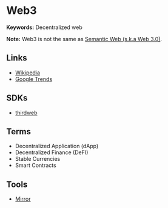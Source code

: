# Web3

<!--
https://github.com/dabit3/full-stack-web3
https://learn.figment.io/pathways
https://github.com/yieldgate/yieldgate
-->

**Keywords:** Decentralized web

**Note:** Web3 is not the same as [Semantic Web (s.k.a Web 3.0)](https://en.wikipedia.org/wiki/Semantic_Web).

## Links

- [Wikipedia](https://en.wikipedia.org/wiki/Web3)
- [Google Trends](https://trends.google.com/trends/explore?date=all&q=web3)

## SDKs

- [thirdweb](https://thirdweb.com)

## Terms

- Decentralized Application (dApp)
- Decentralized Finance (DeFI)
- Stable Currencies
- Smart Contracts

## Tools

- [Mirror](https://mirror.xyz/)
